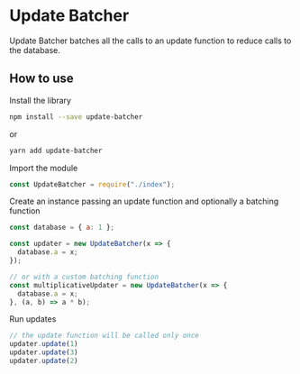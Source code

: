 # Update Batcher
Update Batcher batches all the calls to an update function to reduce calls to the database.

## How to use
Install the library
```bash
npm install --save update-batcher
```
or
```bash
yarn add update-batcher
```

Import the module
```js
const UpdateBatcher = require("./index");
```

Create an instance passing an update function and optionally a batching function
```js
const database = { a: 1 };

const updater = new UpdateBatcher(x => {
  database.a = x;
});

// or with a custom batching function
const multiplicativeUpdater = new UpdateBatcher(x => {
  database.a = x;
}, (a, b) => a * b);
```

Run updates
```js
// the update function will be called only once
updater.update(1)
updater.update(3)
updater.update(2)
```